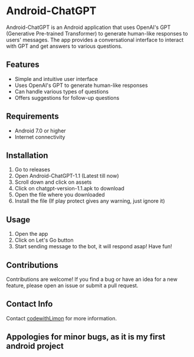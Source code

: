 # Android-ChatGPT

Android-ChatGPT is an Android application that uses OpenAI's GPT (Generative Pre-trained Transformer) to generate human-like responses to users' messages. The app provides a conversational interface to interact with GPT and get answers to various questions.

## Features

- Simple and intuitive user interface
- Uses OpenAI's GPT to generate human-like responses
- Can handle various types of questions
- Offers suggestions for follow-up questions

## Requirements

- Android 7.0 or higher
- Internet connectivity

## Installation

1. Go to releases
2. Open Android-ChatGPT-1.1 (Latest till now)
3. Scroll down and click on assets
4. Click on chatgpt-version-1.1.apk to download
5. Open the file where you downloaded
6. Install the file (If play protect gives any warning, just ignore it)

## Usage

1. Open the app
2. Click on Let's Go button
3. Start sending message to the bot, it will respond asap!
Have fun!

## Contributions

Contributions are welcome! If you find a bug or have an idea for a new feature, please open an issue or submit a pull request.

## Contact Info
Contact [codewithLimon](https://github.com/codewithLimon) for more information.


## Appologies for minor bugs, as it is my first android project

